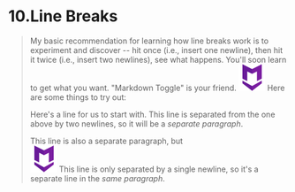 # 10.Line Breaks
>My basic recommendation for learning how line breaks work is to experiment and discover -- hit <Enter> once (i.e., insert one newline), then hit it twice (i.e., insert two newlines), see what happens. You'll soon learn to get what you want. "Markdown Toggle" is your friend.
>![alt text](https://github.com/adam-p/markdown-here/raw/master/src/common/images/icon48.png "Logo Title Text 1")
>Here are some things to try out:
>
>Here's a line for us to start with.
>This line is separated from the one above by two newlines, so it will be a *separate paragraph*.
>
>This line is also a separate paragraph, but    
>![alt text](https://github.com/adam-p/markdown-here/raw/master/src/common/images/icon48.png "Logo Title Text 1")
>This line is only separated by a single newline, so it's a separate line in the *same paragraph*.